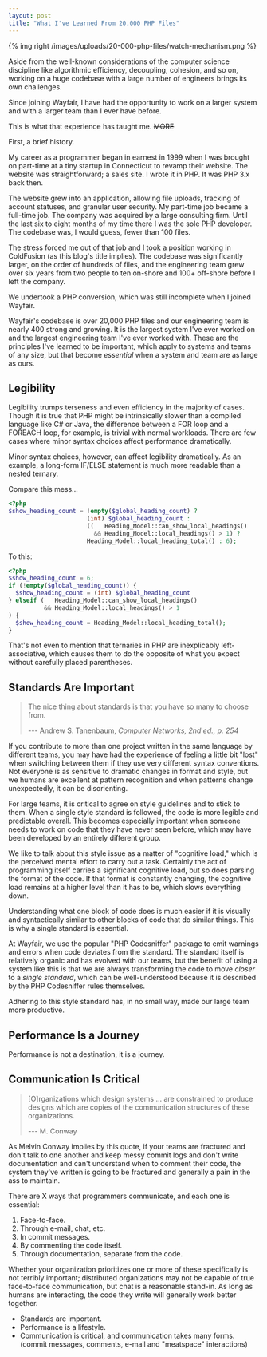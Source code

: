 ```yaml
---
layout: post
title: "What I've Learned From 20,000 PHP Files"
---
```


{% img right /images/uploads/20-000-php-files/watch-mechanism.png %}

Aside from the well-known considerations of the computer science discipline like
algorithmic efficiency, decoupling, cohesion, and so on, working on a huge
codebase with a large number of engineers brings its own challenges.

Since joining Wayfair, I have had the opportunity to work on a larger system and
with a larger team than I ever have before.

This is what that experience has taught me. ~~MORE~~

First, a brief history.

My career as a programmer began in earnest in 1999 when I was brought on
part-time at a tiny startup in Connecticut to revamp their website. The website
was straightforward; a sales site. I wrote it in PHP. It was PHP 3.x back then.

The website grew into an application, allowing file uploads, tracking of account
statuses, and granular user security. My part-time job became a full-time
job. The company was acquired by a large consulting firm. Until the last six to
eight months of my time there I was the sole PHP developer. The codebase was, I
would guess, fewer than 100 files.

The stress forced me out of that job and I took a position working in ColdFusion
(as this blog's title implies). The codebase was significantly larger, on the
order of hundreds of files, and the engineering team grew over six years from
two people to ten on-shore and 100+ off-shore before I left the company.

We undertook a PHP conversion, which was still incomplete when I joined Wayfair.

Wayfair's codebase is over 20,000 PHP files and our engineering team is nearly
400 strong and growing. It is the largest system I've ever worked on and the
largest engineering team I've ever worked with. These are the principles I've
learned to be important, which apply to systems and teams of any size, but that
become *essential* when a system and team are as large as ours.

## Legibility ##

Legibility trumps terseness and even efficiency in the majority of cases. Though
it is true that PHP might be intrinsically slower than a compiled language like
C# or Java, the difference between a FOR loop and a FOREACH loop, for
example, is trivial with normal workloads. There are few cases where minor
syntax choices affect performance dramatically.

Minor syntax choices, however, can affect legibility dramatically. As an
example, a long-form IF/ELSE statement is much more readable than a
nested ternary.

Compare this mess...

``` php
<?php
$show_heading_count = !empty($global_heading_count) ?
                      (int) $global_heading_count :
                      ((   Heading_Model::can_show_local_headings()
                        && Heading_Model::local_headings() > 1) ?
                      Heading_Model::local_heading_total() : 6);
```

To this:

``` php
<?php
$show_heading_count = 6;
if (!empty($global_heading_count)) {
  $show_heading_count = (int) $global_heading_count
} elseif (   Heading_Model::can_show_local_headings()
          && Heading_Model::local_headings() > 1
) {
  $show_heading_count = Heading_Model::local_heading_total();
}
```

That's not even to mention that ternaries in PHP are inexplicably
left-associative, which causes them to do the opposite of what you expect
without carefully placed parentheses.

## Standards Are Important ##

> The nice thing about standards is that you have so many to choose from.
>
> --- Andrew S. Tanenbaum, *Computer Networks, 2nd ed., p. 254*

If you contribute to more than one project written in the same language by
different teams, you may have had the experience of feeling a little bit "lost"
when switching between them if they use very different syntax conventions. Not
everyone is as sensitive to dramatic changes in format and style, but we humans
are excellent at pattern recognition and when patterns change unexpectedly, it
can be disorienting.

For large teams, it is critical to agree on style guidelines and to stick to
them. When a single style standard is followed, the code is more legible and
predictable overall. This becomes especially important when someone needs to
work on code that they have never seen before, which may have been developed by
an entirely different group.

We like to talk about this style issue as a matter of "cognitive load," which
is the perceived mental effort to carry out a task. Certainly the act of
programming itself carries a significant cognitive load, but so does parsing the
format of the code. If that format is constantly changing, the cognitive load
remains at a higher level than it has to be, which slows everything down.

Understanding what one block of code does is much easier if it is visually and
syntactically similar to other blocks of code that do similar things. This is
why a single standard is essential.

At Wayfair, we use the popular "PHP Codesniffer" package to emit warnings and
errors when code deviates from the standard. The standard itself is relatively
organic and has evolved with our teams, but the benefit of using a system like
this is that we are always transforming the code to move *closer* to a *single
standard*, which can be well-understood because it is described by the PHP
Codesniffer rules themselves.

Adhering to this style standard has, in no small way, made our large team more
productive.

## Performance Is a Journey ##

Performance is not a destination, it is a journey.

## Communication Is Critical ##

> [O]rganizations which design systems ... are constrained to produce designs which
> are copies of the communication structures of these organizations.
>
> --- M. Conway

As Melvin Conway implies by this quote, if your teams are fractured and don't
talk to one another and keep messy commit logs and don't write documentation and
can't understand when to comment their code, the system they've written is going
to be fractured and generally a pain in the ass to maintain.

There are X ways that programmers communicate, and each one is essential:

1. Face-to-face.
2. Through e-mail, chat, etc.
3. In commit messages.
4. By commenting the code itself.
5. Through documentation, separate from the code.

Whether your organization prioritizes one or more of these specifically is not
terribly important; distributed organizations may not be capable of true
face-to-face communication, but chat is a reasonable stand-in. As long as humans
are interacting, the code they write will generally work better together.

* Standards are important.
* Performance is a lifestyle.
* Communication is critical, and communication takes many forms. (commit
  messages, comments, e-mail and "meatspace" interactions)
